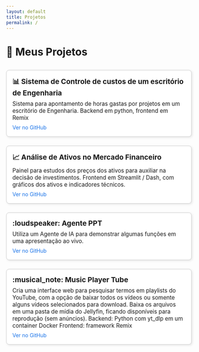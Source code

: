 ```yaml
---
layout: default
title: Projetos
permalink: /
---
```


<h1>💼 Meus Projetos</h1>

<style>
.grid {
  display: grid;
  grid-template-columns: repeat(auto-fit, minmax(250px, 1fr));
  gap: 1.5rem;
  margin-top: 2rem;
}
.card {
  border: 1px solid #ccc;
  border-radius: 8px;
  padding: 1rem;
  background: #fff;
  box-shadow: 2px 2px 6px rgba(0,0,0,0.1);
  transition: transform 0.2s;
}
.card:hover {
  transform: translateY(-5px);
}
.card-title {
  font-size: 1.2rem;
  font-weight: bold;
}
.card-desc {
  margin: 0.5rem 0;
  font-size: 0.95rem;
}
.card-link {
  text-decoration: none;
  color: #1a73e8;
}
</style>

<div class="grid">

  <div class="card">
    <div class="card-title">📊 Sistema de Controle de custos de um escritório de Engenharia</div>
    <div class="card-desc">
      Sistema para apontamento de horas gastas por projetos em um escritório de Engenharia.  
       Backend em python, frontend em Remix
    </div>
    <a class="card-link" href="https://github.com/bbrunossf/plena" target="_blank">Ver no GitHub</a>
  </div>

  <div class="card">
    <div class="card-title">📈 Análise de Ativos no Mercado Financeiro</div>
    <div class="card-desc">
      Painel para estudos dos preços dos ativos para auxiliar na decisão de investimentos.
       Frontend em Streamlit / Dash, com gráficos dos ativos e indicadores técnicos.
    </div>
    <a class="card-link" href="https://github.com/bbrunossf/trendfollow" target="_blank">Ver no GitHub</a>
  </div>

  <div class="card">
    <div class="card-title">:loudspeaker: Agente PPT</div>
    <div class="card-desc">
      Utiliza um Agente de IA para demonstrar algumas funções em uma apresentação ao vivo.
    </div>
    <a class="card-link" href="https://github.com/bbrunossf/presentationAgent" target="_blank">Ver no GitHub</a>
  </div>
  
  <div class="card">
    <div class="card-title">:musical_note: Music Player Tube</div>
    <div class="card-desc">
      Cria uma interface web para pesquisar termos em playlists do YouTube, com a opção de baixar todos os vídeos ou somente alguns vídeos selecionados para download. Baixa os arquivos em uma pasta de mídia do Jellyfin, ficando disponíveis para reprodução (sem anúncios).  
	  Backend: Python com yt_dlp em um container Docker  
	  Frontend: framework Remix
    </div>
    <a class="card-link" href="https://github.com/bbrunossf/presentationAgent" target="_blank">Ver no GitHub</a>
  </div>

</div>

